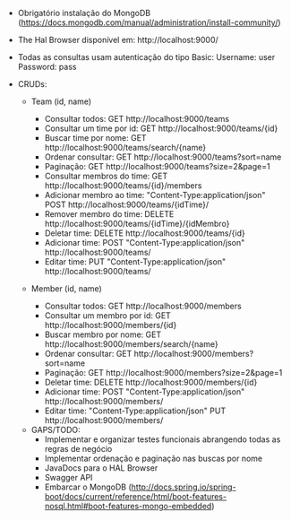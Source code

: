 - Obrigatório instalação do MongoDB (https://docs.mongodb.com/manual/administration/install-community/)

- The Hal Browser disponível em: http://localhost:9000/

- Todas as consultas usam autenticação do tipo Basic: 
	Username: user
	Password: pass

- CRUDs:

	- Team (id, name)
		- Consultar todos: GET http://localhost:9000/teams
		- Consultar um time por id: GET http://localhost:9000/teams/{id}
		- Buscar time por nome: GET http://localhost:9000/teams/search/{name}
		- Ordenar consultar: GET http://localhost:9000/teams?sort=name
		- Paginação: GET http://localhost:9000/teams?size=2&page=1
		- Consultar membros do time: GET http://localhost:9000/teams/{id}/members
		- Adicionar membro ao time: "Content-Type:application/json" POST http://localhost:9000/teams/{idTime}/
		- Remover membro do time: DELETE http://localhost:9000/teams/{idTime}/{idMembro}
		- Deletar time: DELETE http://localhost:9000/teams/{id}
		- Adicionar time: POST "Content-Type:application/json" http://localhost:9000/teams/	
		- Editar time: PUT "Content-Type:application/json" http://localhost:9000/teams/
		

	- Member (id, name)
		- Consultar todos: GET http://localhost:9000/members
		- Consultar um membro por id: GET http://localhost:9000/members/{id}
		- Buscar membro por nome: GET http://localhost:9000/members/search/{name}
		- Ordenar consultar: GET http://localhost:9000/members?sort=name
		- Paginação: GET http://localhost:9000/members?size=2&page=1
		- Deletar time: DELETE http://localhost:9000/members/{id}
		- Adicionar time: POST "Content-Type:application/json" http://localhost:9000/members/
		- Editar time: "Content-Type:application/json" PUT http://localhost:9000/members/

	+ GAPS/TODO:
		- Implementar e organizar testes funcionais abrangendo todas as regras de negócio
		- Implementar ordenação e paginação nas buscas por nome
		- JavaDocs para o HAL Browser
		- Swagger API
		- Embarcar o MongoDB (http://docs.spring.io/spring-boot/docs/current/reference/html/boot-features-nosql.html#boot-features-mongo-embedded)
				